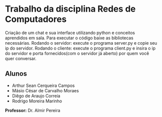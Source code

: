 # Trabalho da disciplina Redes de Computadores

Criação de um chat e sua interface utilizando python e conceitos aprendidos em sala.
Para executar o código baixe as bibliotecas necessárias.
Rodando o servidor: execute o programa server.py e copie seu ip do servidor.
Rodando o cliente: execute o programa client.py e insira o ip do servidor e porta fornecidos(com o servidor já aberto) por quem você quer conversar.

## Alunos

- Arthur Sean Cerqueira Campos
- Másio César de Carvalho Moraes
- Diêgo de Araujo Correia
- Rodrigo Moreira Marinho

**Professor:** Dr. Almir Pereira
